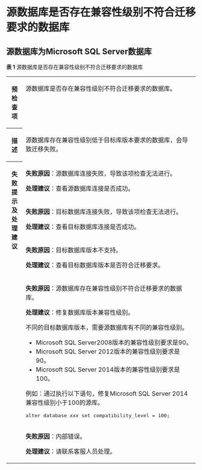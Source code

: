 # 源数据库是否存在兼容性级别不符合迁移要求的数据库<a name="drs_11_0032"></a>

## 源数据库为Microsoft SQL Server数据库<a name="section0485158133814"></a>

**表 1**  源数据库是否存在兼容性级别不符合迁移要求的数据库

<a name="table4326048915144"></a>
<table><tbody><tr id="row4157997415144"><th class="firstcol" valign="top" width="8.63%" id="mcps1.2.3.1.1"><p id="p1253477215144"><a name="p1253477215144"></a><a name="p1253477215144"></a><strong id="b4570408915144"><a name="b4570408915144"></a><a name="b4570408915144"></a>预检查项</strong></p>
</th>
<td class="cellrowborder" valign="top" width="91.36999999999999%" headers="mcps1.2.3.1.1 "><p id="p1104374115144"><a name="p1104374115144"></a><a name="p1104374115144"></a>源数据库是否存在兼容性级别不符合迁移要求的数据库。</p>
</td>
</tr>
<tr id="row3228480515144"><th class="firstcol" valign="top" width="8.63%" id="mcps1.2.3.2.1"><p id="p6493240815144"><a name="p6493240815144"></a><a name="p6493240815144"></a><strong id="b4752076515144"><a name="b4752076515144"></a><a name="b4752076515144"></a>描述</strong></p>
</th>
<td class="cellrowborder" valign="top" width="91.36999999999999%" headers="mcps1.2.3.2.1 "><p id="p2397674615144"><a name="p2397674615144"></a><a name="p2397674615144"></a>源数据库存在兼容性级别低于目标库版本要求的数据库，会导致迁移失败。</p>
</td>
</tr>
<tr id="row1446412415144"><th class="firstcol" rowspan="5" valign="top" width="8.63%" id="mcps1.2.3.3.1"><p id="p3074338915144"><a name="p3074338915144"></a><a name="p3074338915144"></a><strong id="b825504515144"><a name="b825504515144"></a><a name="b825504515144"></a>失败提示及处理建议</strong></p>
<p id="p3241135811362"><a name="p3241135811362"></a><a name="p3241135811362"></a></p>
</th>
<td class="cellrowborder" valign="top" width="91.36999999999999%" headers="mcps1.2.3.3.1 "><p id="p9326524113810"><a name="p9326524113810"></a><a name="p9326524113810"></a><strong id="b660763243819"><a name="b660763243819"></a><a name="b660763243819"></a>失败原因</strong>：源数据库连接失败，导致该项检查无法进行。</p>
<p id="p20747422183818"><a name="p20747422183818"></a><a name="p20747422183818"></a><strong id="b08231841183711"><a name="b08231841183711"></a><a name="b08231841183711"></a>处理建议</strong>：查看源数据库连接是否成功。</p>
</td>
</tr>
<tr id="row1722715413716"><td class="cellrowborder" valign="top" headers="mcps1.2.3.3.1 "><p id="p1022724193714"><a name="p1022724193714"></a><a name="p1022724193714"></a><strong id="b195024619381"><a name="b195024619381"></a><a name="b195024619381"></a>失败原因</strong>：目标数据库连接失败，导致该项检查无法进行。</p>
<p id="p11336944133719"><a name="p11336944133719"></a><a name="p11336944133719"></a><strong id="b1955624320376"><a name="b1955624320376"></a><a name="b1955624320376"></a>处理建议</strong>：查看目标数据库连接是否成功。</p>
</td>
</tr>
<tr id="row12163172173720"><td class="cellrowborder" valign="top" headers="mcps1.2.3.3.1 "><p id="p14820113113711"><a name="p14820113113711"></a><a name="p14820113113711"></a><strong id="b149191348153820"><a name="b149191348153820"></a><a name="b149191348153820"></a>失败原因</strong>：目标数据库版本不支持。</p>
<p id="p18137195573719"><a name="p18137195573719"></a><a name="p18137195573719"></a><strong id="b2822945203712"><a name="b2822945203712"></a><a name="b2822945203712"></a>处理建议</strong>：查看目标数据库版本是否符合迁移要求。</p>
</td>
</tr>
<tr id="row4523933115144"><td class="cellrowborder" valign="top" headers="mcps1.2.3.3.1 "><p id="p154041419123816"><a name="p154041419123816"></a><a name="p154041419123816"></a><strong id="b060725013380"><a name="b060725013380"></a><a name="b060725013380"></a>失败原因</strong>：源数据库存在兼容性级别不符合迁移要求的数据库。</p>
<p id="p535712169381"><a name="p535712169381"></a><a name="p535712169381"></a><strong id="b1869874817375"><a name="b1869874817375"></a><a name="b1869874817375"></a>处理建议</strong>：修复数据库版本兼容性级别。</p>
<div class="p" id="p1994312354180"><a name="p1994312354180"></a><a name="p1994312354180"></a>不同的目标数据库版本，需要源数据库有不同的兼容性级别。<a name="ul2586391394810"></a><a name="ul2586391394810"></a><ul id="ul2586391394810"><li>Microsoft SQL Server2008版本的兼容性级别要求是90。</li><li>Microsoft SQL Server 2012版本的兼容性级别要求是90。</li><li>Microsoft SQL Server 2014版本的兼容性级别要求是100。</li></ul>
</div>
<p id="p10101675203"><a name="p10101675203"></a><a name="p10101675203"></a>例如：通过执行以下语句，修复Microsoft SQL Server 2014兼容性级别小于100的源库。</p>
<pre class="codeblock" id="codeblock128202025202018"><a name="codeblock128202025202018"></a><a name="codeblock128202025202018"></a>alter database <em id="i168202025122011"><a name="i168202025122011"></a><a name="i168202025122011"></a>xxx </em>set compatibility_level = 100;</pre>
</td>
</tr>
<tr id="row5241125873619"><td class="cellrowborder" valign="top" headers="mcps1.2.3.3.1 "><p id="p624125820364"><a name="p624125820364"></a><a name="p624125820364"></a><strong id="b19731175293819"><a name="b19731175293819"></a><a name="b19731175293819"></a>失败原因</strong>：内部错误。</p>
<p id="p20278812183814"><a name="p20278812183814"></a><a name="p20278812183814"></a><strong id="b2384251153711"><a name="b2384251153711"></a><a name="b2384251153711"></a>处理建议</strong>：请联系客服人员处理。</p>
</td>
</tr>
</tbody>
</table>

